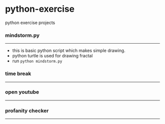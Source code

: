 # python-exercise
python exercise projects

### mindstorm.py 
- - -
- this is basic python script which makes simple drawing.
- python turtle is used for drawing fractal
- run `python mindstorm.py` 



### time break
- - -



### open youtube
- - -


### profanity checker
- - -
